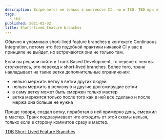 ```yaml
---
description: Встречается не только в контексте CI, но и TBD. TBD при этом накладывает дополнительные ограничения.
tags:
  - tbd
published: 2021-02-02
title: Short-lived feature branches
---
```


Обычно я упоминаю short-lived feature branches в контексте Continuous Integration, потому что без подобной практики никакой CI у вас в принципе не выйдет, но встречаются они не только там.

Если вы решили пойти в Trunk Based Development, то первое с чем вы столкнетесь, это переход к short-lived branches. Более того, транк накладывает на такие ветки дополнительные ограничения:
- нельзя мержить ветку в ветки других людей
- нельзя мержить в релизную и другие долгоживущие ветки
- в саму ветку может быть смержен только мастер
- ветка мержится только после того как в ней все сделано и после мержа она больше не нужна

Проще говоря, создал ветку, поработал в ней примерно день, смержил в мастер. Транк подразумевает что отходить от этой схемы нельзя, только если в сторону коммитов сразу в мастер.

[TDB Short-Lived Feature Branches](https://trunkbaseddevelopment.com/short-lived-feature-branches/)